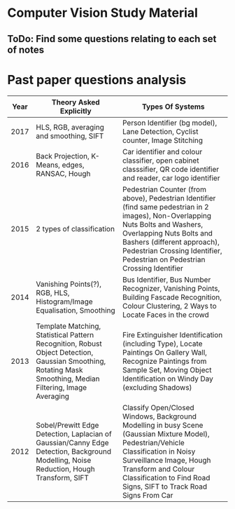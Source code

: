 # Computer Vision Study Material

## ToDo: Find some questions relating to each set of notes

# Past paper questions analysis

Year | Theory Asked Explicitly | Types Of Systems
-----|-------------------------|------------------
2017 | HLS, RGB, averaging and smoothing, SIFT | Person Identifier (bg model), Lane Detection, Cyclist counter, Image Stitching
2016 | Back Projection, K-Means, edges, RANSAC, Hough | Car identifier and colour classifier, open cabinet classsifier, QR code identifier and reader, car logo identifier
2015 | 2 types of classification | Pedestrian Counter (from above), Pedestrian Identifier (find same pedestrian in 2 images), Non-Overlapping Nuts Bolts and Washers, Overlapping Nuts Bolts and Bashers (different approach), Pedestrian Crossing Identifier, Pedestrian on Pedestrian Crossing Identifier
2014 | Vanishing Points(?), RGB, HLS, Histogram/Image Equalisation, Smoothing | Bus Identifier, Bus Number Recognizer, Vanishing Points, Building Fascade Recognition, Colour Clustering, 2 Ways to Locate Faces in the crowd
2013 | Template Matching, Statistical Pattern Recognition, Robust Object Detection, Gaussian Smoothing, Rotating Mask Smoothing, Median Filtering, Image Averaging | Fire Extinguisher Identification (including Type), Locate Paintings On Gallery Wall, Recognize Paintings from Sample Set, Moving Object Identification on Windy Day (excluding Shadows)
2012 | Sobel/Prewitt Edge Detection, Laplacian of Gaussian/Canny Edge Detection, Background Modelling, Noise Reduction, Hough Transform, SIFT | Classify Open/Closed Windows, Background Modelling in busy Scene (Gaussian Mixture Model), Pedestrian/Vehicle Classification in Noisy Surveillance Image, Hough Transform and Colour Classification to Find Road Signs, SIFT to Track Road Signs From Car
